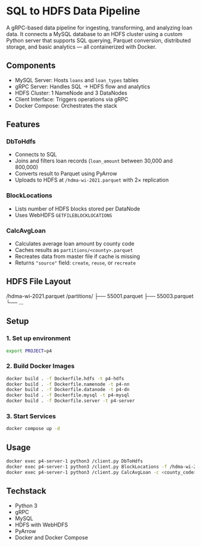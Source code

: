 # SQL to HDFS Data Pipeline

A gRPC-based data pipeline for ingesting, transforming, and analyzing loan data. It connects a MySQL database to an HDFS cluster using a custom Python server that supports SQL querying, Parquet conversion, distributed storage, and basic analytics — all containerized with Docker.

## Components

- MySQL Server: Hosts `loans` and `loan_types` tables
- gRPC Server: Handles SQL → HDFS flow and analytics
- HDFS Cluster: 1 NameNode and 3 DataNodes
- Client Interface: Triggers operations via gRPC
- Docker Compose: Orchestrates the stack

## Features

### DbToHdfs
- Connects to SQL
- Joins and filters loan records (`loan_amount` between 30,000 and 800,000)
- Converts result to Parquet using PyArrow
- Uploads to HDFS at `/hdma-wi-2021.parquet` with 2× replication

### BlockLocations
- Lists number of HDFS blocks stored per DataNode
- Uses WebHDFS `GETFILEBLOCKLOCATIONS`

### CalcAvgLoan
- Calculates average loan amount by county code
- Caches results as `partitions/<county>.parquet`
- Recreates data from master file if cache is missing
- Returns `"source"` field: `create`, `reuse`, or `recreate`

## HDFS File Layout
/hdma-wi-2021.parquet
/partitions/
├── 55001.parquet
├── 55003.parquet
└── ...

## Setup

### 1. Set up environment
```bash
export PROJECT=p4
```

### 2. Build Docker Images
```bash
docker build . -f Dockerfile.hdfs -t p4-hdfs
docker build . -f Dockerfile.namenode -t p4-nn
docker build . -f Dockerfile.datanode -t p4-dn
docker build . -f Dockerfile.mysql -t p4-mysql
docker build . -f Dockerfile.server -t p4-server
```

### 3. Start Services
```bash
docker compose up -d
```

## Usage
```bash
docker exec p4-server-1 python3 /client.py DbToHdfs
docker exec p4-server-1 python3 /client.py BlockLocations -f /hdma-wi-2021.parquet
docker exec p4-server-1 python3 /client.py CalcAvgLoan -c <county_code>
```

## Techstack
- Python 3
- gRPC
- MySQL
- HDFS with WebHDFS
- PyArrow
- Docker and Docker Compose
